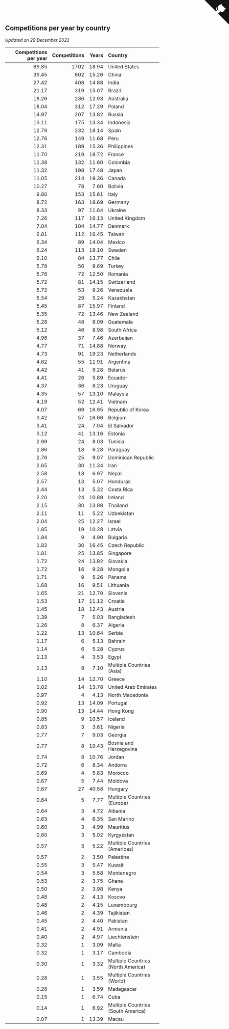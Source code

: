 ## Competitions per year by country

*Updated on 29 December 2022*

| Competitions per year | Competitions | Years | Country |
| ---: | ---: | ---: | :--- |
| 89.85 | 1702 | 18.94 | United States |
| 39.45 | 602 | 15.26 | China |
| 27.42 | 408 | 14.88 | India |
| 21.17 | 319 | 15.07 | Brazil |
| 18.26 | 236 | 12.93 | Australia |
| 18.04 | 312 | 17.29 | Poland |
| 14.97 | 207 | 13.82 | Russia |
| 13.11 | 175 | 13.34 | Indonesia |
| 12.79 | 232 | 18.14 | Spain |
| 12.76 | 149 | 11.68 | Peru |
| 12.31 | 189 | 15.36 | Philippines |
| 11.70 | 219 | 18.72 | France |
| 11.38 | 132 | 11.60 | Colombia |
| 11.32 | 198 | 17.48 | Japan |
| 11.05 | 214 | 19.36 | Canada |
| 10.27 | 78 | 7.60 | Bolivia |
| 9.80 | 153 | 15.61 | Italy |
| 8.72 | 163 | 18.69 | Germany |
| 8.33 | 97 | 11.64 | Ukraine |
| 7.26 | 117 | 16.13 | United Kingdom |
| 7.04 | 104 | 14.77 | Denmark |
| 6.81 | 112 | 16.45 | Taiwan |
| 6.34 | 89 | 14.04 | Mexico |
| 6.24 | 113 | 18.10 | Sweden |
| 6.10 | 84 | 13.77 | Chile |
| 5.78 | 56 | 9.69 | Turkey |
| 5.76 | 72 | 12.50 | Romania |
| 5.72 | 81 | 14.15 | Switzerland |
| 5.72 | 53 | 9.26 | Venezuela |
| 5.54 | 29 | 5.24 | Kazakhstan |
| 5.45 | 87 | 15.97 | Finland |
| 5.35 | 72 | 13.46 | New Zealand |
| 5.28 | 48 | 9.09 | Guatemala |
| 5.12 | 46 | 8.98 | South Africa |
| 4.96 | 37 | 7.46 | Azerbaijan |
| 4.77 | 71 | 14.88 | Norway |
| 4.73 | 91 | 19.23 | Netherlands |
| 4.62 | 55 | 11.91 | Argentina |
| 4.42 | 41 | 9.28 | Belarus |
| 4.41 | 26 | 5.89 | Ecuador |
| 4.37 | 36 | 8.23 | Uruguay |
| 4.35 | 57 | 13.10 | Malaysia |
| 4.19 | 52 | 12.41 | Vietnam |
| 4.07 | 69 | 16.95 | Republic of Korea |
| 3.42 | 57 | 16.66 | Belgium |
| 3.41 | 24 | 7.04 | El Salvador |
| 3.12 | 41 | 13.16 | Estonia |
| 2.99 | 24 | 8.03 | Tunisia |
| 2.86 | 18 | 6.28 | Paraguay |
| 2.76 | 25 | 9.07 | Dominican Republic |
| 2.65 | 30 | 11.34 | Iran |
| 2.58 | 18 | 6.97 | Nepal |
| 2.57 | 13 | 5.07 | Honduras |
| 2.44 | 13 | 5.32 | Costa Rica |
| 2.20 | 24 | 10.89 | Ireland |
| 2.15 | 30 | 13.98 | Thailand |
| 2.11 | 11 | 5.22 | Uzbekistan |
| 2.04 | 25 | 12.27 | Israel |
| 1.85 | 19 | 10.28 | Latvia |
| 1.84 | 9 | 4.90 | Bulgaria |
| 1.82 | 30 | 16.45 | Czech Republic |
| 1.81 | 25 | 13.85 | Singapore |
| 1.72 | 24 | 13.92 | Slovakia |
| 1.72 | 16 | 9.28 | Mongolia |
| 1.71 | 9 | 5.26 | Panama |
| 1.68 | 16 | 9.51 | Lithuania |
| 1.65 | 21 | 12.70 | Slovenia |
| 1.53 | 17 | 11.12 | Croatia |
| 1.45 | 18 | 12.43 | Austria |
| 1.39 | 7 | 5.03 | Bangladesh |
| 1.26 | 8 | 6.37 | Algeria |
| 1.22 | 13 | 10.64 | Serbia |
| 1.17 | 6 | 5.13 | Bahrain |
| 1.14 | 6 | 5.28 | Cyprus |
| 1.13 | 4 | 3.53 | Egypt |
| 1.13 | 8 | 7.10 | Multiple Countries (Asia) |
| 1.10 | 14 | 12.70 | Greece |
| 1.02 | 14 | 13.78 | United Arab Emirates |
| 0.97 | 4 | 4.13 | North Macedonia |
| 0.92 | 13 | 14.09 | Portugal |
| 0.90 | 13 | 14.44 | Hong Kong |
| 0.85 | 9 | 10.57 | Iceland |
| 0.83 | 3 | 3.61 | Nigeria |
| 0.77 | 7 | 9.03 | Georgia |
| 0.77 | 8 | 10.43 | Bosnia and Herzegovina |
| 0.74 | 8 | 10.76 | Jordan |
| 0.72 | 6 | 8.34 | Andorra |
| 0.69 | 4 | 5.83 | Morocco |
| 0.67 | 5 | 7.44 | Moldova |
| 0.67 | 27 | 40.58 | Hungary |
| 0.64 | 5 | 7.77 | Multiple Countries (Europe) |
| 0.64 | 3 | 4.72 | Albania |
| 0.63 | 4 | 6.35 | San Marino |
| 0.60 | 3 | 4.99 | Mauritius |
| 0.60 | 3 | 5.02 | Kyrgyzstan |
| 0.57 | 3 | 5.22 | Multiple Countries (Americas) |
| 0.57 | 2 | 3.50 | Palestine |
| 0.55 | 3 | 5.47 | Kuwait |
| 0.54 | 3 | 5.58 | Montenegro |
| 0.53 | 2 | 3.75 | Ghana |
| 0.50 | 2 | 3.98 | Kenya |
| 0.48 | 2 | 4.13 | Kosovo |
| 0.48 | 2 | 4.15 | Luxembourg |
| 0.46 | 2 | 4.39 | Tajikistan |
| 0.45 | 2 | 4.40 | Pakistan |
| 0.41 | 2 | 4.91 | Armenia |
| 0.40 | 2 | 4.97 | Liechtenstein |
| 0.32 | 1 | 3.09 | Malta |
| 0.32 | 1 | 3.17 | Cambodia |
| 0.30 | 1 | 3.32 | Multiple Countries (North America) |
| 0.28 | 1 | 3.55 | Multiple Countries (World) |
| 0.28 | 1 | 3.59 | Madagascar |
| 0.15 | 1 | 6.74 | Cuba |
| 0.14 | 1 | 6.92 | Multiple Countries (South America) |
| 0.07 | 1 | 13.39 | Macau |


<a href="https://github.com/jonatanklosko/wca_statistics" class="github-corner" aria-label="View source on Github"><svg width="80" height="80" viewBox="0 0 250 250" style="fill:#151513; color:#fff; position: absolute; top: 0; border: 0; right: 0;" aria-hidden="true"><path d="M0,0 L115,115 L130,115 L142,142 L250,250 L250,0 Z"></path><path d="M128.3,109.0 C113.8,99.7 119.0,89.6 119.0,89.6 C122.0,82.7 120.5,78.6 120.5,78.6 C119.2,72.0 123.4,76.3 123.4,76.3 C127.3,80.9 125.5,87.3 125.5,87.3 C122.9,97.6 130.6,101.9 134.4,103.2" fill="currentColor" style="transform-origin: 130px 106px;" class="octo-arm"></path><path d="M115.0,115.0 C114.9,115.1 118.7,116.5 119.8,115.4 L133.7,101.6 C136.9,99.2 139.9,98.4 142.2,98.6 C133.8,88.0 127.5,74.4 143.8,58.0 C148.5,53.4 154.0,51.2 159.7,51.0 C160.3,49.4 163.2,43.6 171.4,40.1 C171.4,40.1 176.1,42.5 178.8,56.2 C183.1,58.6 187.2,61.8 190.9,65.4 C194.5,69.0 197.7,73.2 200.1,77.6 C213.8,80.2 216.3,84.9 216.3,84.9 C212.7,93.1 206.9,96.0 205.4,96.6 C205.1,102.4 203.0,107.8 198.3,112.5 C181.9,128.9 168.3,122.5 157.7,114.1 C157.9,116.9 156.7,120.9 152.7,124.9 L141.0,136.5 C139.8,137.7 141.6,141.9 141.8,141.8 Z" fill="currentColor" class="octo-body"></path></svg></a><style>.github-corner:hover .octo-arm{animation:octocat-wave 560ms ease-in-out}@keyframes octocat-wave{0%,100%{transform:rotate(0)}20%,60%{transform:rotate(-25deg)}40%,80%{transform:rotate(10deg)}}@media (max-width:500px){.github-corner:hover .octo-arm{animation:none}.github-corner .octo-arm{animation:octocat-wave 560ms ease-in-out}}</style>
